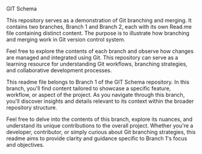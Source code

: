 GIT Schema

This repository serves as a demonstration of Git branching and merging. It contains two branches, Branch 1 and Branch 2, each with its own Read.me file containing distinct content. The purpose is to illustrate how branching and merging work in Git version control system.

Feel free to explore the contents of each branch and observe how changes are managed and integrated using Git. This repository can serve as a learning resource for understanding Git workflows, branching strategies, and collaborative development processes.

This readme file belongs to Branch 1 of the GIT Schema repository. In this branch, you'll find content tailored to showcase a specific feature, workflow, or aspect of the project. As you navigate through this branch, you'll discover insights and details relevant to its context within the broader repository structure.

Feel free to delve into the contents of this branch, explore its nuances, and understand its unique contributions to the overall project. Whether you're a developer, contributor, or simply curious about Git branching strategies, this readme aims to provide clarity and guidance specific to Branch 1's focus and objectives.
